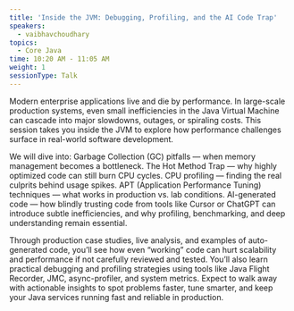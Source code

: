 ```yaml
---
title: 'Inside the JVM: Debugging, Profiling, and the AI Code Trap'
speakers:
  - vaibhavchoudhary
topics:
  - Core Java
time: 10:20 AM - 11:05 AM
weight: 1
sessionType: Talk
---
```


Modern enterprise applications live and die by performance. In large-scale production systems, even small inefficiencies in the Java Virtual Machine can cascade into major slowdowns, outages, or spiraling costs. This session takes you inside the JVM to explore how performance challenges surface in real-world software development.

We will dive into:
Garbage Collection (GC) pitfalls — when memory management becomes a bottleneck.
The Hot Method Trap — why highly optimized code can still burn CPU cycles.
CPU profiling — finding the real culprits behind usage spikes.
APT (Application Performance Tuning) techniques — what works in production vs. lab conditions.
AI-generated code — how blindly trusting code from tools like Cursor or ChatGPT can introduce subtle inefficiencies, and why profiling, benchmarking, and deep understanding remain essential.


Through production case studies, live analysis, and examples of auto-generated code, you’ll see how even “working” code can hurt scalability and performance if not carefully reviewed and tested. You’ll also learn practical debugging and profiling strategies using tools like Java Flight Recorder, JMC, async-profiler, and system metrics.
Expect to walk away with actionable insights to spot problems faster, tune smarter, and keep your Java services running fast and reliable in production.